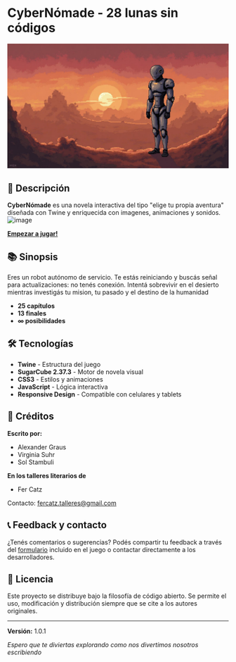 # CyberNómade - 28 lunas sin códigos

![CyberNómade](assets/images/desert-robot-hero.jpg)

## 📖 Descripción

**CyberNómade** es una novela interactiva del tipo "elige tu propia aventura" diseñada con Twine y enriquecida con imagenes, animaciones y sonidos.
<img width="1920" height="715" alt="image" src="https://github.com/user-attachments/assets/ee3d821e-e0d1-44a4-84c0-a43611aae25c" />

**[Empezar a jugar!](https://cyber-nomade.github.io/)**
## 📚 Sinopsis

Eres un robot autónomo de servicio. Te estás reiniciando y buscás señal para actualizaciones: no tenés conexión.
Intentá sobrevivir en el desierto mientras investigás tu mision, tu pasado y el destino de la humanidad

- **25 capítulos**
- **13 finales**
- **∞ posibilidades**


## 🛠️ Tecnologías

- **Twine** - Estructura del juego
- **SugarCube 2.37.3** - Motor de novela visual
- **CSS3** - Estilos y animaciones
- **JavaScript** - Lógica interactiva
- **Responsive Design** - Compatible con celulares y tablets


## 👥 Créditos

**Escrito por:**
- Alexander Graus
- Virginia Suhr  
- Sol Stambuli

**En los talleres literarios de**
- Fer Catz

Contacto: fercatz.talleres@gmail.com

## 📞 Feedback y contacto

¿Tenés comentarios o sugerencias? Podés compartir tu feedback a través del [formulario](https://docs.google.com/forms/d/e/1FAIpQLSf4ylsSmzhSiOMQCrtgjghKoUxtFuCxs8meMeKAW9vQvGJ4ug/viewform) incluido en el juego o contactar directamente a los desarrolladores.


## 📄 Licencia

Este proyecto se distribuye bajo la filosofía de código abierto. Se permite el uso, modificación y distribución siempre que se cite a los autores originales.



---

**Versión:** 1.0.1

*Espero que te diviertas explorando como nos divertimos nosotros escribiendo*

